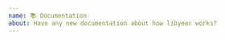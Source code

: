 ```yaml
---
name: 📚 Documentation
about: Have any new documentation about how libyear works?
---
```


<!---
Thanks for filing an issue 😄 ! Before you submit, please read the following:

Search open/closed issues before submitting since someone might have asked the same thing before!
-->

